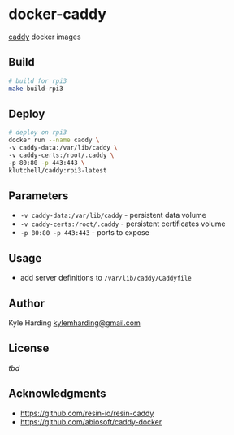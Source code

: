 # docker-caddy

[caddy](https://caddyserver.com/) docker images

## Build

```bash
# build for rpi3
make build-rpi3
```

## Deploy

```bash
# deploy on rpi3
docker run --name caddy \
-v caddy-data:/var/lib/caddy \
-v caddy-certs:/root/.caddy \
-p 80:80 -p 443:443 \
klutchell/caddy:rpi3-latest
```

## Parameters

* `-v caddy-data:/var/lib/caddy` - persistent data volume
* `-v caddy-certs:/root/.caddy` - persistent certificates volume
* `-p 80:80 -p 443:443` - ports to expose

## Usage

* add server definitions to `/var/lib/caddy/Caddyfile`

## Author

Kyle Harding <kylemharding@gmail.com>

## License

_tbd_

## Acknowledgments

* https://github.com/resin-io/resin-caddy
* https://github.com/abiosoft/caddy-docker

